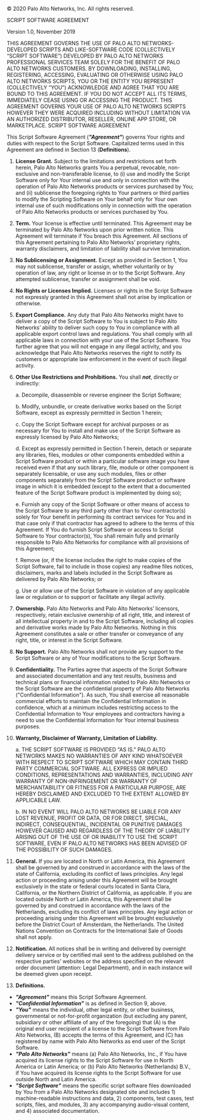 © 2020 Palo Alto Networks, Inc.  All rights reserved.

SCRIPT SOFTWARE AGREEMENT

Version 1.0, November 2019

THIS AGREEMENT GOVERNS THE USE OF PALO ALTO NETWORKS-DEVELOPED SCRIPTS AND
LIKE-SOFTWARE CODE (COLLECTIVELY “SCRIPT SOFTWARE”) DEVELOPED BY PALO ALTO NETWORKS
PROFESSIONAL SERVICES TEAM SOLELY FOR THE BENEFIT OF PALO ALTO NETWORKS CUSTOMERS.
BY DOWNLOADING, INSTALLING, REGISTERING, ACCESSING, EVALUATING OR OTHERWISE
USING PALO ALTO NETWORKS SCRIPTS, YOU OR THE ENTITY YOU REPRESENT (COLLECTIVELY
“YOU”) ACKNOWLEDGE AND AGREE THAT YOU ARE BOUND TO THIS AGREEMENT. IF YOU DO
NOT ACCEPT ALL ITS TERMS, IMMEDIATELY CEASE USING OR ACCESSING THE PRODUCT. THIS
AGREEMENT GOVERNS YOUR USE OF PALO ALTO NETWORKS SCRIPTS HOWEVER THEY WERE
ACQUIRED INCLUDING WITHOUT LIMITATION VIA AN AUTHORIZED DISTRIBUTOR, RESELLER,
ONLINE APP STORE, OR MARKETPLACE.
SCRIPT SOFTWARE AGREEMENT

This Script Software Agreement (***"Agreement"***) governs Your rights and duties with
respect to the Script Software. Capitalized terms used in this Agreement are defined in
Section 13 (**Definitions**).

1. **License Grant.** Subject to the limitations and restrictions set forth herein, Palo
Alto Networks grants You a perpetual, revocable, non-exclusive and
non-transferable license, to (i) use and modify the Script Software only for Your
internal use and only in connection with the operation of Palo Alto Networks
products or services purchased by You; and (ii) sublicense the foregoing rights to
Your partners or third parties to modify the Scripting Software on Your behalf
only for Your own internal use of such modifications only in connection with the
operation of Palo Alto Networks products or services purchased by You.

2. **Term.** Your license is effective until terminated. This Agreement may be
terminated by Palo Alto Networks upon prior written notice. This Agreement will
terminate if You breach this Agreement. All sections of this Agreement
pertaining to Palo Alto Networks’ proprietary rights, warranty disclaimers, and
limitation of liability shall survive termination.

3. **No Sublicensing or Assignment.** Except as provided in Section 1, You may not
sublicense, transfer or assign, whether voluntarily or by operation of law, any
right or license in or to the Script Software. Any attempted sublicense, transfer or
assignment shall be void.

4. **No Rights or Licenses Implied.** Licenses or rights in the Script Software not
expressly granted in this Agreement shall not arise by implication or otherwise.

5. **Export Compliance.** Any duty that Palo Alto Networks might have to deliver a
copy of the Script Software to You is subject to Palo Alto Networks’ ability to
deliver such copy to You in compliance with all applicable export control laws and
regulations. You shall comply with all applicable laws in connection with your
use of the Script Software. You further agree that you will not engage in any
illegal activity, and you acknowledge that Palo Alto Networks reserves the right to
notify its customers or appropriate law enforcement in the event of such illegal
activity.

6. **Other Use Restrictions and Prohibitions.** You shall ***not***, directly or indirectly:
  
     a. Decompile, disassemble or reverse engineer the Script Software;
  
     b. Modify, unbundle, or create derivative works based on the Script Software,
  except as expressly permitted in Section 1 herein;
  
     c. Copy the Script Software except for archival purposes or as necessary for
  You to install and make use of the Script Software as expressly licensed
  by Palo Alto Networks;
  
     d. Except as expressly permitted in Section 1 herein, detach or separate any
  libraries, files, modules or other components embedded within a Script
  Software product or within a particular software image you have received
  even if that any such library, file, module or other component is separately
  licensable, or use any such modules, files or other components separately
  from the Script Software product or software image in which it is
  embedded (except to the extent that a documented feature of the Script
  Software product is implemented by doing so);
  
     e. Furnish any copy of the Script Software or other means of access to the
  Script Software to any third party other than to Your contractor(s) solely for
  Your benefit in performing its contract services for You and in that case
  only if that contractor has agreed to adhere to the terms of this
  Agreement. If You do furnish Script Software or access to Script Software
  to Your contractor(s), You shall remain fully and primarily responsible to
  Palo Alto Networks for compliance with all provisions of this Agreement;
  
     f. Remove (or, if the license includes the right to make copies of the Script
  Software, fail to include in those copies) any readme files notices,
  disclaimers, marks and labels included in the Script Software as delivered
  by Palo Alto Networks; or
  
     g. Use or allow use of the Script Software in violation of any applicable law or
  regulation or to support or facilitate any illegal activity.

7. **Ownership.** Palo Alto Networks and Palo Alto Networks’ licensors, respectively,
retain exclusive ownership of all right, title, and interest of all intellectual property
in and to the Script Software, including all copies and derivative works made by
Palo Alto Networks. Nothing in this Agreement constitutes a sale or other transfer
or conveyance of any right, title, or interest in the Script Software.

8. **No Support.** Palo Alto Networks shall not provide any support to the Script
Software or any of Your modifications to the Script Software.

9. **Confidentiality.** The Parties agree that aspects of the Script Software and
associated documentation and any test results, business and technical plans or
financial information related to Palo Alto Networks or the Script Software are the
confidential property of Palo Alto Networks ("Confidential Information"). As such,
You shall exercise all reasonable commercial efforts to maintain the Confidential
Information in confidence, which at a minimum includes restricting access to the
Confidential Information to Your employees and contractors having a need to use
the Confidential Information for Your internal business purposes.

6. **Warranty, Disclaimer of Warranty, Limitation of Liability.** 
  
     a. THE SCRIPT SOFTWARE IS PROVIDED "AS IS." PALO ALTO
  NETWORKS MAKES NO WARRANTIES OF ANY KIND WHATSOEVER
  WITH RESPECT TO SCRIPT SOFTWARE WHICH MAY CONTAIN
  THIRD PARTY COMMERCIAL SOFTWARE. ALL EXPRESS OR
  IMPLIED CONDITIONS, REPRESENTATIONS AND WARRANTIES,
  INCLUDING ANY WARRANTY OF NON-INFRINGEMENT OR
  WARRANTY OF MERCHANTABILITY OR FITNESS FOR A
  PARTICULAR PURPOSE, ARE HEREBY DISCLAIMED AND
  EXCLUDED TO THE EXTENT ALLOWED BY APPLICABLE LAW.
  
   b. IN NO EVENT WILL PALO ALTO NETWORKS BE LIABLE FOR ANY
  LOST REVENUE, PROFIT OR DATA, OR FOR DIRECT, SPECIAL,
  INDIRECT, CONSEQUENTIAL, INCIDENTAL OR PUNITIVE DAMAGES
  HOWEVER CAUSED AND REGARDLESS OF THE THEORY OF
  LIABILITY ARISING OUT OF THE USE OF OR INABILITY TO USE THE
  SCRIPT SOFTWARE, EVEN IF PALO ALTO NETWORKS HAS BEEN
  ADVISED OF THE POSSIBILITY OF SUCH DAMAGES.

11. **General.** If you are located in North or Latin America, this Agreement shall be
governed by and construed in accordance with the laws of the state of California,
excluding its conflict of laws principles. Any legal action or proceeding arising
under this Agreement will be brought exclusively in the state or federal courts
located in Santa Clara, California, or the Northern District of California, as
applicable. If you are located outside North or Latin America, this Agreement
shall be governed by and construed in accordance with the laws of the
Netherlands, excluding its conflict of laws principles. Any legal action or
proceeding arising under this Agreement will be brought exclusively before the
District Court of Amsterdam, the Netherlands. The United Nations Convention on
Contracts for the International Sale of Goods shall not apply.

12. **Notification.** All notices shall be in writing and delivered by overnight delivery
service or by certified mail sent to the address published on the respective
parties’ websites or the address specified on the relevant order document
(attention: Legal Department), and in each instance will be deemed given upon
receipt.

13. **Definitions.**
   * ***"Agreement"*** means this Script Software Agreement.
   * ***"Confidential Information"*** is as defined in Section 9, above.
   * ***"You"*** means the individual, other legal entity, or other business,
  governmental or not-for-profit organization (but excluding any parent,
  subsidiary or other affiliate of any of the foregoing) that (A) is the original end
  user recipient of a license to the Script Software from Palo Alto Networks, (B)
  accepts the terms of this Agreement, and (C) has registered by name with
  Palo Alto Networks as end user of the Script Software.
   * ***"Palo Alto Networks"*** means (a) Palo Alto Networks, Inc., if You have
  acquired its license rights to the Script Software for use in North America or
  Latin America; or (b) Palo Alto Networks (Netherlands) B.V., if You have
  acquired its license rights to the Script Software for use outside North and
  Latin America.
   * ***"Script Software"*** means the specific script software files downloaded by
  You from a Palo Alto Networks designated site and includes 1)
  machine-readable instructions and data, 2) components, test cases, test
  scripts, files, and modules, 3) any accompanying audio-visual content, and 4)
  associated documentation.

